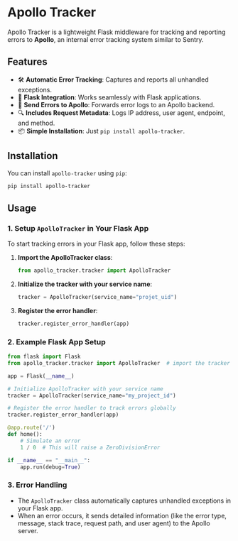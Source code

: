 # Apollo Tracker

Apollo Tracker is a lightweight Flask middleware for tracking and reporting errors to **Apollo**, an internal error tracking system similar to Sentry.

## Features

- 🛠 **Automatic Error Tracking**: Captures and reports all unhandled exceptions.
- 🚀 **Flask Integration**: Works seamlessly with Flask applications.
- 📡 **Send Errors to Apollo**: Forwards error logs to an Apollo backend.
- 🔍 **Includes Request Metadata**: Logs IP address, user agent, endpoint, and method.
- 📦 **Simple Installation**: Just `pip install apollo-tracker`.

## Installation

You can install `apollo-tracker` using `pip`:

```bash
pip install apollo-tracker
```

## Usage

### 1. Setup `ApolloTracker` in Your Flask App

To start tracking errors in your Flask app, follow these steps:

1. **Import the ApolloTracker class**:

   ```python
   from apollo_tracker.tracker import ApolloTracker
   ```
2. **Initialize the tracker with your service name**:

   ```python
   tracker = ApolloTracker(service_name="projet_uid")
   ```
3. **Register the error handler**:

   ```python
   tracker.register_error_handler(app)
   ```

### 2. Example Flask App Setup

```python
from flask import Flask
from apollo_tracker.tracker import ApolloTracker  # import the tracker class

app = Flask(__name__)

# Initialize ApolloTracker with your service name
tracker = ApolloTracker(service_name="my_project_id")

# Register the error handler to track errors globally
tracker.register_error_handler(app)

@app.route('/')
def home():
    # Simulate an error
    1 / 0  # This will raise a ZeroDivisionError

if __name__ == "__main__":
    app.run(debug=True)
```

### 3. Error Handling

- The `ApolloTracker` class automatically captures unhandled exceptions in your Flask app.
- When an error occurs, it sends detailed information (like the error type, message, stack trace, request path, and user agent) to the Apollo server.

